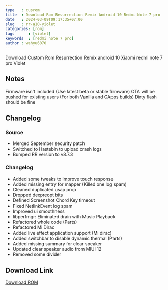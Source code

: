 ```yaml
---
type   : cusrom
title  : Download Rom Resurrection Remix Android 10 Redmi Note 7 pro
date   : 2024-03-09T09:17:35+07:00
slug   : rr-a10-violet
categories: [rom]
tags      : [violet]
keywords  : [redmi note 7 pro]
author : wahyu6070
---
```


Download Custom Rom Resurrection Remix  android 10 Xiaomi redmi note 7 pro Violet


## Notes 
Firmware isn't included (Use latest beta or stable firmware)
OTA will be pushed for existing users (For both Vanilla and GApps builds)
Dirty flash should be fine

## Changelog
### Source
- Merged September security patch
- Switched to Hastebin to upload crash logs
- Bumped RR version to v8.7.3
### Changelog
- Added some tweaks to improve touch response
- Added missing entry for mapper (Killed one log spam)
- Cleaned duplicated usap prop
- Dropped dexpreopt bits
- Defined Screenshot Chord Key timeout
- Fixed NetlinkEvent log spam
- Improved ui smoothness
- libperfmgr: Eliminated drain with Music Playback
- Refactored whole code (Parts)
- Refactored Mi Dirac
- Added live effect application support (Mi dirac)
- Added switchbar to disable dynamic thermal (Parts)
- Added missing summary for clear speaker
- Updated clear speaker audio from MIUI 12
- Removed some divider

## Download Link
[Download ROM](https://www.pling.com/p/1563123/)


